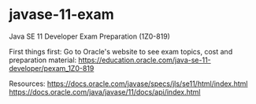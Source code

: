 # javase-11-exam
Java SE 11 Developer Exam Preparation (1Z0-819)

First things first:
Go to Oracle's website to see exam topics, cost and preparation material:
https://education.oracle.com/java-se-11-developer/pexam_1Z0-819

Resources:
https://docs.oracle.com/javase/specs/jls/se11/html/index.html
https://docs.oracle.com/java/javase/11/docs/api/index.html
